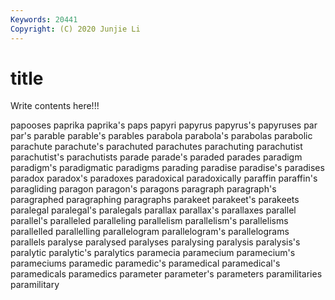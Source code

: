 ```yaml
---
Keywords: 20441
Copyright: (C) 2020 Junjie Li
---
```


# title

Write contents here!!!

papooses 
paprika 
paprika's 
paps 
papyri 
papyrus
papyrus's 
papyruses 
par 
par's 
parable 
parable's 
parables 
parabola 
parabola's 
parabolas
parabolic 
parachute 
parachute's 
parachuted 
parachutes 
parachuting 
parachutist 
parachutist's 
parachutists 
parade
parade's 
paraded 
parades 
paradigm 
paradigm's 
paradigmatic 
paradigms 
parading 
paradise 
paradise's
paradises 
paradox 
paradox's 
paradoxes 
paradoxical 
paradoxically 
paraffin 
paraffin's 
paragliding 
paragon
paragon's 
paragons 
paragraph 
paragraph's 
paragraphed 
paragraphing 
paragraphs 
parakeet 
parakeet's 
parakeets
paralegal 
paralegal's 
paralegals 
parallax 
parallax's 
parallaxes 
parallel 
parallel's 
paralleled 
paralleling
parallelism 
parallelism's 
parallelisms 
parallelled 
parallelling 
parallelogram 
parallelogram's 
parallelograms 
parallels 
paralyse
paralysed 
paralyses 
paralysing 
paralysis 
paralysis's 
paralytic 
paralytic's 
paralytics 
paramecia 
paramecium
paramecium's 
parameciums 
paramedic 
paramedic's 
paramedical 
paramedical's 
paramedicals 
paramedics 
parameter 
parameter's
parameters 
paramilitaries 
paramilitary 
